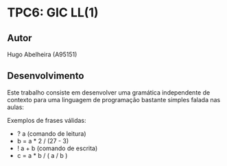 # TPC6: GIC LL(1) 

## Autor
Hugo Abelheira (A95151)

## Desenvolvimento
Este trabalho consiste em desenvolver uma gramática independente de contexto para uma linguagem de programação bastante simples falada nas aulas:

Exemplos de frases válidas:
- ? a (comando de leitura)
- b = a * 2 / (27 - 3)
- ! a + b (comando de escrita)
- c = a * b / ( a / b )